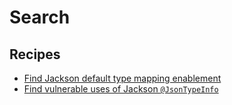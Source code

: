 # Search

## Recipes

* [Find Jackson default type mapping enablement](broken-reference)
* [Find vulnerable uses of Jackson `@JsonTypeInfo`](broken-reference)
